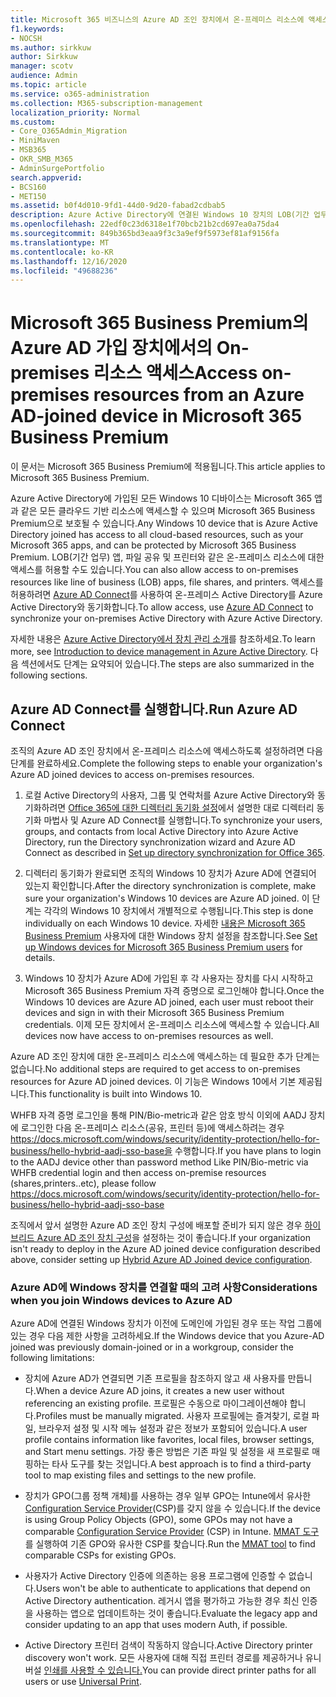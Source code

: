 ```yaml
---
title: Microsoft 365 비즈니스의 Azure AD 조인 장치에서 온-프레미스 리소스에 액세스
f1.keywords:
- NOCSH
ms.author: sirkkuw
author: Sirkkuw
manager: scotv
audience: Admin
ms.topic: article
ms.service: o365-administration
ms.collection: M365-subscription-management
localization_priority: Normal
ms.custom:
- Core_O365Admin_Migration
- MiniMaven
- MSB365
- OKR_SMB_M365
- AdminSurgePortfolio
search.appverid:
- BCS160
- MET150
ms.assetid: b0f4d010-9fd1-44d0-9d20-fabad2cdbab5
description: Azure Active Directory에 연결된 Windows 10 장치의 LOB(기간 업무) 앱, 파일 공유 및 프린터와 같은 온-프레미스 리소스에 액세스하는 방법을 알아봅니다.
ms.openlocfilehash: 22edf0c23d6318e1f70bcb21b2cd697ea0a75da4
ms.sourcegitcommit: 849b365bd3eaa9f3c3a9ef9f5973ef81af9156fa
ms.translationtype: MT
ms.contentlocale: ko-KR
ms.lasthandoff: 12/16/2020
ms.locfileid: "49688236"
---
```

# <a name="access-on-premises-resources-from-an-azure-ad-joined-device-in-microsoft-365-business-premium"></a><span data-ttu-id="c3b07-103">Microsoft 365 Business Premium의 Azure AD 가입 장치에서의 On-premises 리소스 액세스</span><span class="sxs-lookup"><span data-stu-id="c3b07-103">Access on-premises resources from an Azure AD-joined device in Microsoft 365 Business Premium</span></span>

<span data-ttu-id="c3b07-104">이 문서는 Microsoft 365 Business Premium에 적용됩니다.</span><span class="sxs-lookup"><span data-stu-id="c3b07-104">This article applies to Microsoft 365 Business Premium.</span></span>

<span data-ttu-id="c3b07-105">Azure Active Directory에 가입된 모든 Windows 10 디바이스는 Microsoft 365 앱과 같은 모든 클라우드 기반 리소스에 액세스할 수 있으며 Microsoft 365 Business Premium으로 보호될 수 있습니다.</span><span class="sxs-lookup"><span data-stu-id="c3b07-105">Any Windows 10 device that is Azure Active Directory joined has access to all cloud-based resources, such as your Microsoft 365 apps, and can be protected by Microsoft 365 Business Premium.</span></span> <span data-ttu-id="c3b07-106">LOB(기간 업무) 앱, 파일 공유 및 프린터와 같은 온-프레미스 리소스에 대한 액세스를 허용할 수도 있습니다.</span><span class="sxs-lookup"><span data-stu-id="c3b07-106">You can also allow access to on-premises resources like line of business (LOB) apps, file shares, and printers.</span></span> <span data-ttu-id="c3b07-107">액세스를 허용하려면 [Azure AD Connect](https://docs.microsoft.com/azure/active-directory/connect/active-directory-aadconnect)를 사용하여 온-프레미스 Active Directory를 Azure Active Directory와 동기화합니다.</span><span class="sxs-lookup"><span data-stu-id="c3b07-107">To allow access, use [Azure AD Connect](https://docs.microsoft.com/azure/active-directory/connect/active-directory-aadconnect) to synchronize your on-premises Active Directory with Azure Active Directory.</span></span> 

<span data-ttu-id="c3b07-108">자세한 내용은 [Azure Active Directory에서 장치 관리 소개](https://docs.microsoft.com/azure/active-directory/device-management-introduction)를 참조하세요.</span><span class="sxs-lookup"><span data-stu-id="c3b07-108">To learn more, see [Introduction to device management in Azure Active Directory](https://docs.microsoft.com/azure/active-directory/device-management-introduction).</span></span>
<span data-ttu-id="c3b07-109">다음 섹션에서도 단계는 요약되어 있습니다.</span><span class="sxs-lookup"><span data-stu-id="c3b07-109">The steps are also summarized in the following sections.</span></span>
 
## <a name="run-azure-ad-connect"></a><span data-ttu-id="c3b07-110">Azure AD Connect를 실행합니다.</span><span class="sxs-lookup"><span data-stu-id="c3b07-110">Run Azure AD Connect</span></span>

<span data-ttu-id="c3b07-111">조직의 Azure AD 조인 장치에서 온-프레미스 리소스에 액세스하도록 설정하려면 다음 단계를 완료하세요.</span><span class="sxs-lookup"><span data-stu-id="c3b07-111">Complete the following steps to enable your organization's Azure AD joined devices to access on-premises resources.</span></span>
  
1. <span data-ttu-id="c3b07-112">로컬 Active Directory의 사용자, 그룹 및 연락처를 Azure Active Directory와 동기화하려면 [Office 365에 대한 디렉터리 동기화 설정](https://docs.microsoft.com/microsoft-365/enterprise/set-up-directory-synchronization)에서 설명한 대로 디렉터리 동기화 마법사 및 Azure AD Connect를 실행합니다.</span><span class="sxs-lookup"><span data-stu-id="c3b07-112">To synchronize your users, groups, and contacts from local Active Directory into Azure Active Directory, run the Directory synchronization wizard and Azure AD Connect as described in [Set up directory synchronization for Office 365](https://docs.microsoft.com/microsoft-365/enterprise/set-up-directory-synchronization).</span></span>
    
2. <span data-ttu-id="c3b07-113">디렉터리 동기화가 완료되면 조직의 Windows 10 장치가 Azure AD에 연결되어 있는지 확인합니다.</span><span class="sxs-lookup"><span data-stu-id="c3b07-113">After the directory synchronization is complete, make sure your organization's Windows 10 devices are Azure AD joined.</span></span> <span data-ttu-id="c3b07-114">이 단계는 각각의 Windows 10 장치에서 개별적으로 수행됩니다.</span><span class="sxs-lookup"><span data-stu-id="c3b07-114">This step is done individually on each Windows 10 device.</span></span> <span data-ttu-id="c3b07-115">자세한 [내용은 Microsoft 365 Business Premium](set-up-windows-devices.md) 사용자에 대한 Windows 장치 설정을 참조합니다.</span><span class="sxs-lookup"><span data-stu-id="c3b07-115">See [Set up Windows devices for Microsoft 365 Business Premium users](set-up-windows-devices.md) for details.</span></span> 
    
3. <span data-ttu-id="c3b07-116">Windows 10 장치가 Azure AD에 가입된 후 각 사용자는 장치를 다시 시작하고 Microsoft 365 Business Premium 자격 증명으로 로그인해야 합니다.</span><span class="sxs-lookup"><span data-stu-id="c3b07-116">Once the Windows 10 devices are Azure AD joined, each user must reboot their devices and sign in with their Microsoft 365 Business Premium credentials.</span></span> <span data-ttu-id="c3b07-117">이제 모든 장치에서 온-프레미스 리소스에 액세스할 수 있습니다.</span><span class="sxs-lookup"><span data-stu-id="c3b07-117">All devices now have access to on-premises resources as well.</span></span>
    
<span data-ttu-id="c3b07-118">Azure AD 조인 장치에 대한 온-프레미스 리소스에 액세스하는 데 필요한 추가 단계는 없습니다.</span><span class="sxs-lookup"><span data-stu-id="c3b07-118">No additional steps are required to get access to on-premises resources for Azure AD joined devices.</span></span> <span data-ttu-id="c3b07-119">이 기능은 Windows 10에서 기본 제공됩니다.</span><span class="sxs-lookup"><span data-stu-id="c3b07-119">This functionality is built into Windows 10.</span></span> 

<span data-ttu-id="c3b07-120">WHFB 자격 증명 로그인을 통해 PIN/Bio-metric과 같은 암호 방식 이외에 AADJ 장치에 로그인한 다음 온-프레미스 리소스(공유, 프린터 등)에 액세스하려는 경우 https://docs.microsoft.com/windows/security/identity-protection/hello-for-business/hello-hybrid-aadj-sso-base을 수행합니다.</span><span class="sxs-lookup"><span data-stu-id="c3b07-120">If you have plans to login to the AADJ device other than password method Like PIN/Bio-metric via WHFB credential login and then access on-premise resources (shares,printers..etc), please follow https://docs.microsoft.com/windows/security/identity-protection/hello-for-business/hello-hybrid-aadj-sso-base</span></span>
  
<span data-ttu-id="c3b07-121">조직에서 앞서 설명한 Azure AD 조인 장치 구성에 배포할 준비가 되지 않은 경우 [하이브리드 Azure AD 조인 장치 구성](manage-windows-devices.md)을 설정하는 것이 좋습니다.</span><span class="sxs-lookup"><span data-stu-id="c3b07-121">If your organization isn't ready to deploy in the Azure AD joined device configuration described above, consider setting up [Hybrid Azure AD Joined device configuration](manage-windows-devices.md).</span></span>
  
### <a name="considerations-when-you-join-windows-devices-to-azure-ad"></a><span data-ttu-id="c3b07-122">Azure AD에 Windows 장치를 연결할 때의 고려 사항</span><span class="sxs-lookup"><span data-stu-id="c3b07-122">Considerations when you join Windows devices to Azure AD</span></span>

<span data-ttu-id="c3b07-123">Azure AD에 연결된 Windows 장치가 이전에 도메인에 가입된 경우 또는 작업 그룹에 있는 경우 다음 제한 사항을 고려하세요.</span><span class="sxs-lookup"><span data-stu-id="c3b07-123">If the Windows device that you Azure-AD joined was previously domain-joined or in a workgroup, consider the following limitations:</span></span>
  
- <span data-ttu-id="c3b07-124">장치에 Azure AD가 연결되면 기존 프로필을 참조하지 않고 새 사용자를 만듭니다.</span><span class="sxs-lookup"><span data-stu-id="c3b07-124">When a device Azure AD joins, it creates a new user without referencing an existing profile.</span></span> <span data-ttu-id="c3b07-125">프로필은 수동으로 마이그레이션해야 합니다.</span><span class="sxs-lookup"><span data-stu-id="c3b07-125">Profiles must be manually migrated.</span></span> <span data-ttu-id="c3b07-126">사용자 프로필에는 즐겨찾기, 로컬 파일, 브라우저 설정 및 시작 메뉴 설정과 같은 정보가 포함되어 있습니다.</span><span class="sxs-lookup"><span data-stu-id="c3b07-126">A user profile contains information like favorites, local files, browser settings, and Start menu settings.</span></span> <span data-ttu-id="c3b07-127">가장 좋은 방법은 기존 파일 및 설정을 새 프로필로 매핑하는 타사 도구를 찾는 것입니다.</span><span class="sxs-lookup"><span data-stu-id="c3b07-127">A best approach is to find a third-party tool to map existing files and settings to the new profile.</span></span>

- <span data-ttu-id="c3b07-128">장치가 GPO(그룹 정책 개체)를 사용하는 경우 일부 GPO는 Intune에서 유사한 [Configuration Service Provider](https://docs.microsoft.com/windows/configuration/provisioning-packages/how-it-pros-can-use-configuration-service-providers)(CSP)를 갖지 않을 수 있습니다.</span><span class="sxs-lookup"><span data-stu-id="c3b07-128">If the device is using Group Policy Objects (GPO), some GPOs may not have a comparable [Configuration Service Provider](https://docs.microsoft.com/windows/configuration/provisioning-packages/how-it-pros-can-use-configuration-service-providers) (CSP) in Intune.</span></span> <span data-ttu-id="c3b07-129">[MMAT 도구](https://www.microsoft.com/download/details.aspx?id=45520)를 실행하여 기존 GPO와 유사한 CSP를 찾습니다.</span><span class="sxs-lookup"><span data-stu-id="c3b07-129">Run the [MMAT tool](https://www.microsoft.com/download/details.aspx?id=45520) to find comparable CSPs for existing GPOs.</span></span>

- <span data-ttu-id="c3b07-130">사용자가 Active Directory 인증에 의존하는 응용 프로그램에 인증할 수 없습니다.</span><span class="sxs-lookup"><span data-stu-id="c3b07-130">Users won't be able to authenticate to applications that depend on Active Directory authentication.</span></span> <span data-ttu-id="c3b07-131">레거시 앱을 평가하고 가능한 경우 최신 인증을 사용하는 앱으로 업데이트하는 것이 좋습니다.</span><span class="sxs-lookup"><span data-stu-id="c3b07-131">Evaluate the legacy app and consider updating to an app that uses modern Auth, if possible.</span></span>

- <span data-ttu-id="c3b07-132">Active Directory 프린터 검색이 작동하지 않습니다.</span><span class="sxs-lookup"><span data-stu-id="c3b07-132">Active Directory printer discovery won't work.</span></span> <span data-ttu-id="c3b07-133">모든 사용자에 대해 직접 프린터 경로를 제공하거나 유니버설 [인쇄를 사용할 수 있습니다.](https://aka.ms/UPDocs)</span><span class="sxs-lookup"><span data-stu-id="c3b07-133">You can provide direct printer paths for all users or use [Universal Print](https://aka.ms/UPDocs).</span></span>
